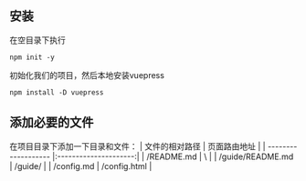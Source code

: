 ## 安装
在空目录下执行
```shell script
npm init -y
```
初始化我们的项目，然后本地安装vuepress
```shell script
npm install -D vuepress
```
## 添加必要的文件
在项目目录下添加一下目录和文件：
| 文件的相对路径        | 页面路由地址           |
| ------------------- |:---------------------:|
| /README.md          | \                     |
| /guide/README.md    | /guide/               |
| /config.md          | /config.html          |